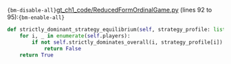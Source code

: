 `{bm-disable-all}`[gt_ch1_code/ReducedFormOrdinalGame.py](gt_ch1_code/ReducedFormOrdinalGame.py) (lines 92 to 95):`{bm-enable-all}`

```python
def strictly_dominant_strategy_equilibrium(self, strategy_profile: list[str]):
    for i, _ in enumerate(self.players):
        if not self.strictly_dominates_overall(i, strategy_profile[i]):
            return False
    return True
```